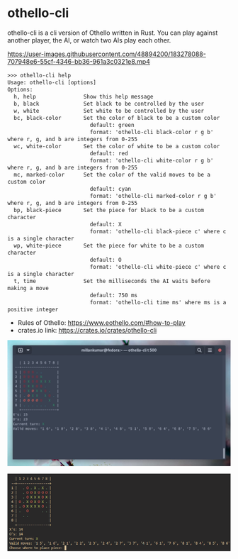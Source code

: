 # othello-cli
othello-cli is a cli version of Othello written in Rust.
You can play against another player, the AI, or watch two AIs play each other.

https://user-images.githubusercontent.com/48894200/183278088-707948e6-55cf-4346-bb36-961a3c0321e8.mp4

```
>>> othello-cli help
Usage: othello-cli [options]
Options:
  h, help               Show this help message
  b, black              Set black to be controlled by the user
  w, white              Set white to be controlled by the user
  bc, black-color       Set the color of black to be a custom color
                          default: green
                          format: 'othello-cli black-color r g b' where r, g, and b are integers from 0-255 
  wc, white-color       Set the color of white to be a custom color
                          default: red
                          format: 'othello-cli white-color r g b' where r, g, and b are integers from 0-255 
  mc, marked-color      Set the color of the valid moves to be a custom color
                          default: cyan
                          format: 'othello-cli marked-color r g b' where r, g, and b are integers from 0-255
  bp, black-piece       Set the piece for black to be a custom character
                          default: X
                          format: 'othello-cli black-piece c' where c is a single character
  wp, white-piece       Set the piece for white to be a custom character
                          default: O
                          format: 'othello-cli white-piece c' where c is a single character
  t, time               Set the milliseconds the AI waits before making a move
                          default: 750 ms
                          format: 'othello-cli time ms' where ms is a positive integer
```

- Rules of Othello: https://www.eothello.com/#how-to-play
- crates.io link: https://crates.io/crates/othello-cli

![Showcase Image 2](https://github.com/LelsersLasers/Othello/raw/main/Showcase/Showcase2.PNG)

![Showcase Image 1](https://github.com/LelsersLasers/Othello/raw/main/Showcase/Showcase.PNG)
